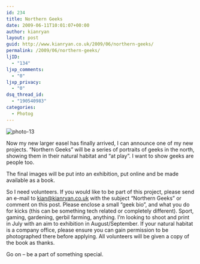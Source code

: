 ```yaml
---
id: 234
title: Northern Geeks
date: 2009-06-11T10:01:07+00:00
author: kianryan
layout: post
guid: http://www.kianryan.co.uk/2009/06/northern-geeks/
permalink: /2009/06/northern-geeks/
ljID:
  - "134"
ljxp_comments:
  - "0"
ljxp_privacy:
  - "0"
dsq_thread_id:
  - "190540983"
categories:
  - Photog
---
```

<img src="/assets/images/2009/06/photo-13-300x225.jpg" alt="photo-13" title="photo-13" width="300" height="225" class="alignleft size-medium wp-image-235" srcset="/assets/images/2009/06/photo-13-300x225.jpg 300w, /assets/images/2009/06/photo-13.jpg 640w" sizes="(max-width: 300px) 100vw, 300px" />

Now my new larger easel has finally arrived, I can announce one of my new projects. &#8220;Northern Geeks&#8221; will be a series of portraits of geeks in the north, showing them in their natural habitat and &#8220;at play&#8221;. I want to show geeks are people too.

The final images will be put into an exhibition, put online and be made available as a book.

So I need volunteers. If you would like to be part of this project, please send an e-mail to [&#x6b;&#105;&#97;&#x6e;&#64;&#107;&#x69;&#x61;&#110;r&#x79;&#97;&#110;&#x2e;&#x63;&#111;.&#x75;&#107;](&#x6d;&#97;&#105;&#x6c;&#116;&#111;&#x3a;&#x6b;&#105;&#97;&#x6e;&#64;&#107;&#x69;&#x61;&#110;r&#x79;&#97;&#110;&#x2e;&#x63;&#111;.&#x75;&#107;) with the subject &#8220;Northern Geeks&#8221; or comment on this post. Please enclose a small &#8220;geek bio&#8221;, and what you do for kicks (this can be something tech related or completely different). Sport, gaming, gardening, gerbil farming, anything. I&#8217;m looking to shoot and print in July with an aim to exhibition in August/September. If your natural habitat is a company office, please ensure you can gain permission to be photographed there before applying. All volunteers will be given a copy of the book as thanks.

Go on &#8211; be a part of something special.